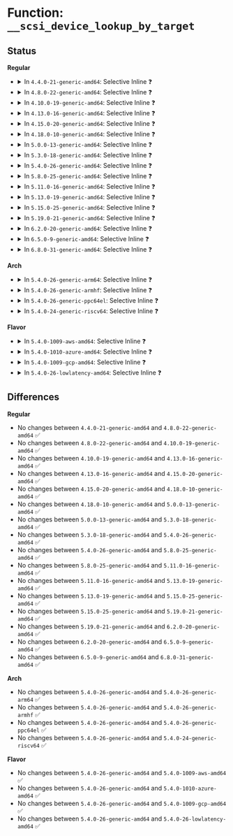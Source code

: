 # Function: <code>__scsi_device_lookup_by_target</code>

## Status
<b>Regular</b>
<ul>
<li>
<details>
<summary>In <code>4.4.0-21-generic-amd64</code>: Selective Inline ❓</summary>

```c
struct scsi_device * __scsi_device_lookup_by_target(struct scsi_target * starget, u64 lun)
```

```json
{
  "name": "__scsi_device_lookup_by_target",
  "collision_type": "Unique Global",
  "inline_type": "Selective",
  "funcs": [
    {
      "addr": 18446744071584766800,
      "name": "__scsi_device_lookup_by_target",
      "external": true,
      "loc": "drivers/scsi/scsi.c:1036",
      "file": "drivers/scsi/scsi.c",
      "inline": "not declared, inlined",
      "caller_inline": [
        "drivers/scsi/scsi.c:scsi_device_lookup_by_target"
      ],
      "caller_func": []
    }
  ],
  "symbols": [
    {
      "addr": 18446744071584766800,
      "name": "__scsi_device_lookup_by_target",
      "section": ".text",
      "bind": "STB_GLOBAL",
      "size": 61
    }
  ]
}
```
</details>
</li>
<li>
<details>
<summary>In <code>4.8.0-22-generic-amd64</code>: Selective Inline ❓</summary>

```c
struct scsi_device * __scsi_device_lookup_by_target(struct scsi_target * starget, u64 lun)
```

```json
{
  "name": "__scsi_device_lookup_by_target",
  "collision_type": "Unique Global",
  "inline_type": "Selective",
  "funcs": [
    {
      "addr": 18446744071585131759,
      "name": "__scsi_device_lookup_by_target",
      "external": true,
      "loc": "drivers/scsi/scsi.c:1051",
      "file": "drivers/scsi/scsi.c",
      "inline": "not declared, inlined",
      "caller_inline": [
        "drivers/scsi/scsi.c:scsi_device_lookup_by_target"
      ],
      "caller_func": []
    }
  ],
  "symbols": [
    {
      "addr": 18446744071585126752,
      "name": "__scsi_device_lookup_by_target",
      "section": ".text",
      "bind": "STB_GLOBAL",
      "size": 61
    }
  ]
}
```
</details>
</li>
<li>
<details>
<summary>In <code>4.10.0-19-generic-amd64</code>: Selective Inline ❓</summary>

```c
struct scsi_device * __scsi_device_lookup_by_target(struct scsi_target * starget, u64 lun)
```

```json
{
  "name": "__scsi_device_lookup_by_target",
  "collision_type": "Unique Global",
  "inline_type": "Selective",
  "funcs": [
    {
      "addr": 18446744071585325887,
      "name": "__scsi_device_lookup_by_target",
      "external": true,
      "loc": "drivers/scsi/scsi.c:1054",
      "file": "drivers/scsi/scsi.c",
      "inline": "not declared, inlined",
      "caller_inline": [
        "drivers/scsi/scsi.c:scsi_device_lookup_by_target"
      ],
      "caller_func": []
    }
  ],
  "symbols": [
    {
      "addr": 18446744071585320800,
      "name": "__scsi_device_lookup_by_target",
      "section": ".text",
      "bind": "STB_GLOBAL",
      "size": 61
    }
  ]
}
```
</details>
</li>
<li>
<details>
<summary>In <code>4.13.0-16-generic-amd64</code>: Selective Inline ❓</summary>

```c
struct scsi_device * __scsi_device_lookup_by_target(struct scsi_target * starget, u64 lun)
```

```json
{
  "name": "__scsi_device_lookup_by_target",
  "collision_type": "Unique Global",
  "inline_type": "Selective",
  "funcs": [
    {
      "addr": 18446744071585412909,
      "name": "__scsi_device_lookup_by_target",
      "external": true,
      "loc": "drivers/scsi/scsi.c:695",
      "file": "drivers/scsi/scsi.c",
      "inline": "not declared, inlined",
      "caller_inline": [
        "drivers/scsi/scsi.c:scsi_device_lookup_by_target"
      ],
      "caller_func": []
    }
  ],
  "symbols": [
    {
      "addr": 18446744071585408336,
      "name": "__scsi_device_lookup_by_target",
      "section": ".text",
      "bind": "STB_GLOBAL",
      "size": 61
    }
  ]
}
```
</details>
</li>
<li>
<details>
<summary>In <code>4.15.0-20-generic-amd64</code>: Selective Inline ❓</summary>

```c
struct scsi_device * __scsi_device_lookup_by_target(struct scsi_target * starget, u64 lun)
```

```json
{
  "name": "__scsi_device_lookup_by_target",
  "collision_type": "Unique Global",
  "inline_type": "Selective",
  "funcs": [
    {
      "addr": 18446744071585843261,
      "name": "__scsi_device_lookup_by_target",
      "external": true,
      "loc": "drivers/scsi/scsi.c:675",
      "file": "drivers/scsi/scsi.c",
      "inline": "not declared, inlined",
      "caller_inline": [
        "drivers/scsi/scsi.c:scsi_device_lookup_by_target"
      ],
      "caller_func": []
    }
  ],
  "symbols": [
    {
      "addr": 18446744071585838432,
      "name": "__scsi_device_lookup_by_target",
      "section": ".text",
      "bind": "STB_GLOBAL",
      "size": 61
    }
  ]
}
```
</details>
</li>
<li>
<details>
<summary>In <code>4.18.0-10-generic-amd64</code>: Selective Inline ❓</summary>

```c
struct scsi_device * __scsi_device_lookup_by_target(struct scsi_target * starget, u64 lun)
```

```json
{
  "name": "__scsi_device_lookup_by_target",
  "collision_type": "Unique Global",
  "inline_type": "Selective",
  "funcs": [
    {
      "addr": 18446744071586090365,
      "name": "__scsi_device_lookup_by_target",
      "external": true,
      "loc": "drivers/scsi/scsi.c:675",
      "file": "drivers/scsi/scsi.c",
      "inline": "not declared, inlined",
      "caller_inline": [
        "drivers/scsi/scsi.c:scsi_device_lookup_by_target"
      ],
      "caller_func": []
    }
  ],
  "symbols": [
    {
      "addr": 18446744071586085504,
      "name": "__scsi_device_lookup_by_target",
      "section": ".text",
      "bind": "STB_GLOBAL",
      "size": 61
    }
  ]
}
```
</details>
</li>
<li>
<details>
<summary>In <code>5.0.0-13-generic-amd64</code>: Selective Inline ❓</summary>

```c
struct scsi_device * __scsi_device_lookup_by_target(struct scsi_target * starget, u64 lun)
```

```json
{
  "name": "__scsi_device_lookup_by_target",
  "collision_type": "Unique Global",
  "inline_type": "Selective",
  "funcs": [
    {
      "addr": 18446744071586236523,
      "name": "__scsi_device_lookup_by_target",
      "external": true,
      "loc": "drivers/scsi/scsi.c:675",
      "file": "drivers/scsi/scsi.c",
      "inline": "not declared, inlined",
      "caller_inline": [
        "drivers/scsi/scsi.c:scsi_device_lookup_by_target"
      ],
      "caller_func": []
    }
  ],
  "symbols": [
    {
      "addr": 18446744071586231680,
      "name": "__scsi_device_lookup_by_target",
      "section": ".text",
      "bind": "STB_GLOBAL",
      "size": 61
    }
  ]
}
```
</details>
</li>
<li>
<details>
<summary>In <code>5.3.0-18-generic-amd64</code>: Selective Inline ❓</summary>

```c
struct scsi_device * __scsi_device_lookup_by_target(struct scsi_target * starget, u64 lun)
```

```json
{
  "name": "__scsi_device_lookup_by_target",
  "collision_type": "Unique Global",
  "inline_type": "Selective",
  "funcs": [
    {
      "addr": 18446744071586479962,
      "name": "__scsi_device_lookup_by_target",
      "external": true,
      "loc": "drivers/scsi/scsi.c:655",
      "file": "drivers/scsi/scsi.c",
      "inline": "not declared, inlined",
      "caller_inline": [
        "drivers/scsi/scsi.c:scsi_device_lookup_by_target"
      ],
      "caller_func": []
    }
  ],
  "symbols": [
    {
      "addr": 18446744071586475200,
      "name": "__scsi_device_lookup_by_target",
      "section": ".text",
      "bind": "STB_GLOBAL",
      "size": 61
    }
  ]
}
```
</details>
</li>
<li>
<details>
<summary>In <code>5.4.0-26-generic-amd64</code>: Selective Inline ❓</summary>

```c
struct scsi_device * __scsi_device_lookup_by_target(struct scsi_target * starget, u64 lun)
```

```json
{
  "name": "__scsi_device_lookup_by_target",
  "collision_type": "Unique Global",
  "inline_type": "Selective",
  "funcs": [
    {
      "addr": 18446744071586627754,
      "name": "__scsi_device_lookup_by_target",
      "external": true,
      "loc": "drivers/scsi/scsi.c:655",
      "file": "drivers/scsi/scsi.c",
      "inline": "not declared, inlined",
      "caller_inline": [
        "drivers/scsi/scsi.c:scsi_device_lookup_by_target"
      ],
      "caller_func": []
    }
  ],
  "symbols": [
    {
      "addr": 18446744071586622992,
      "name": "__scsi_device_lookup_by_target",
      "section": ".text",
      "bind": "STB_GLOBAL",
      "size": 61
    }
  ]
}
```
</details>
</li>
<li>
<details>
<summary>In <code>5.8.0-25-generic-amd64</code>: Selective Inline ❓</summary>

```c
struct scsi_device * __scsi_device_lookup_by_target(struct scsi_target * starget, u64 lun)
```

```json
{
  "name": "__scsi_device_lookup_by_target",
  "collision_type": "Unique Global",
  "inline_type": "Selective",
  "funcs": [
    {
      "addr": 18446744071587422906,
      "name": "__scsi_device_lookup_by_target",
      "external": true,
      "loc": "drivers/scsi/scsi.c:645",
      "file": "drivers/scsi/scsi.c",
      "inline": "not declared, inlined",
      "caller_inline": [
        "drivers/scsi/scsi.c:scsi_device_lookup_by_target"
      ],
      "caller_func": []
    }
  ],
  "symbols": [
    {
      "addr": 18446744071587418336,
      "name": "__scsi_device_lookup_by_target",
      "section": ".text",
      "bind": "STB_GLOBAL",
      "size": 58
    }
  ]
}
```
</details>
</li>
<li>
<details>
<summary>In <code>5.11.0-16-generic-amd64</code>: Selective Inline ❓</summary>

```c
struct scsi_device * __scsi_device_lookup_by_target(struct scsi_target * starget, u64 lun)
```

```json
{
  "name": "__scsi_device_lookup_by_target",
  "collision_type": "Unique Global",
  "inline_type": "Selective",
  "funcs": [
    {
      "addr": 18446744071587492602,
      "name": "__scsi_device_lookup_by_target",
      "external": true,
      "loc": "drivers/scsi/scsi.c:645",
      "file": "drivers/scsi/scsi.c",
      "inline": "not declared, inlined",
      "caller_inline": [
        "drivers/scsi/scsi.c:scsi_device_lookup_by_target"
      ],
      "caller_func": []
    }
  ],
  "symbols": [
    {
      "addr": 18446744071587488064,
      "name": "__scsi_device_lookup_by_target",
      "section": ".text",
      "bind": "STB_GLOBAL",
      "size": 58
    }
  ]
}
```
</details>
</li>
<li>
<details>
<summary>In <code>5.13.0-19-generic-amd64</code>: Selective Inline ❓</summary>

```c
struct scsi_device * __scsi_device_lookup_by_target(struct scsi_target * starget, u64 lun)
```

```json
{
  "name": "__scsi_device_lookup_by_target",
  "collision_type": "Unique Global",
  "inline_type": "Selective",
  "funcs": [
    {
      "addr": 18446744071587374202,
      "name": "__scsi_device_lookup_by_target",
      "external": true,
      "loc": "drivers/scsi/scsi.c:658",
      "file": "drivers/scsi/scsi.c",
      "inline": "not declared, inlined",
      "caller_inline": [
        "drivers/scsi/scsi.c:scsi_device_lookup_by_target"
      ],
      "caller_func": []
    }
  ],
  "symbols": [
    {
      "addr": 18446744071587369696,
      "name": "__scsi_device_lookup_by_target",
      "section": ".text",
      "bind": "STB_GLOBAL",
      "size": 61
    }
  ]
}
```
</details>
</li>
<li>
<details>
<summary>In <code>5.15.0-25-generic-amd64</code>: Selective Inline ❓</summary>

```c
struct scsi_device * __scsi_device_lookup_by_target(struct scsi_target * starget, u64 lun)
```

```json
{
  "name": "__scsi_device_lookup_by_target",
  "collision_type": "Unique Global",
  "inline_type": "Selective",
  "funcs": [
    {
      "addr": 18446744071587941818,
      "name": "__scsi_device_lookup_by_target",
      "external": true,
      "loc": "drivers/scsi/scsi.c:655",
      "file": "drivers/scsi/scsi.c",
      "inline": "not declared, inlined",
      "caller_inline": [
        "drivers/scsi/scsi.c:scsi_device_lookup_by_target"
      ],
      "caller_func": []
    }
  ],
  "symbols": [
    {
      "addr": 18446744071587937328,
      "name": "__scsi_device_lookup_by_target",
      "section": ".text",
      "bind": "STB_GLOBAL",
      "size": 61
    }
  ]
}
```
</details>
</li>
<li>
<details>
<summary>In <code>5.19.0-21-generic-amd64</code>: Selective Inline ❓</summary>

```c
struct scsi_device * __scsi_device_lookup_by_target(struct scsi_target * starget, u64 lun)
```

```json
{
  "name": "__scsi_device_lookup_by_target",
  "collision_type": "Unique Global",
  "inline_type": "Selective",
  "funcs": [
    {
      "addr": 18446744071589296940,
      "name": "__scsi_device_lookup_by_target",
      "external": true,
      "loc": "drivers/scsi/scsi.c:688",
      "file": "drivers/scsi/scsi.c",
      "inline": "not declared, inlined",
      "caller_inline": [
        "drivers/scsi/scsi.c:scsi_device_lookup_by_target"
      ],
      "caller_func": []
    }
  ],
  "symbols": [
    {
      "addr": 18446744071589291376,
      "name": "__scsi_device_lookup_by_target",
      "section": ".text",
      "bind": "STB_GLOBAL",
      "size": 71
    }
  ]
}
```
</details>
</li>
<li>
<details>
<summary>In <code>6.2.0-20-generic-amd64</code>: Selective Inline ❓</summary>

```c
struct scsi_device * __scsi_device_lookup_by_target(struct scsi_target * starget, u64 lun)
```

```json
{
  "name": "__scsi_device_lookup_by_target",
  "collision_type": "Unique Global",
  "inline_type": "Selective",
  "funcs": [
    {
      "addr": 18446744071590859772,
      "name": "__scsi_device_lookup_by_target",
      "external": true,
      "loc": "drivers/scsi/scsi.c:688",
      "file": "drivers/scsi/scsi.c",
      "inline": "not declared, inlined",
      "caller_inline": [
        "drivers/scsi/scsi.c:scsi_device_lookup_by_target"
      ],
      "caller_func": []
    }
  ],
  "symbols": [
    {
      "addr": 18446744071590853600,
      "name": "__scsi_device_lookup_by_target",
      "section": ".text",
      "bind": "STB_GLOBAL",
      "size": 71
    }
  ]
}
```
</details>
</li>
<li>
<details>
<summary>In <code>6.5.0-9-generic-amd64</code>: Selective Inline ❓</summary>

```c
struct scsi_device * __scsi_device_lookup_by_target(struct scsi_target * starget, u64 lun)
```

```json
{
  "name": "__scsi_device_lookup_by_target",
  "collision_type": "Unique Global",
  "inline_type": "Selective",
  "funcs": [
    {
      "addr": 18446744071591202092,
      "name": "__scsi_device_lookup_by_target",
      "external": true,
      "loc": "drivers/scsi/scsi.c:844",
      "file": "drivers/scsi/scsi.c",
      "inline": "not declared, inlined",
      "caller_inline": [
        "drivers/scsi/scsi.c:scsi_device_lookup_by_target"
      ],
      "caller_func": []
    }
  ],
  "symbols": [
    {
      "addr": 18446744071591195536,
      "name": "__scsi_device_lookup_by_target",
      "section": ".text",
      "bind": "STB_GLOBAL",
      "size": 71
    }
  ]
}
```
</details>
</li>
<li>
<details>
<summary>In <code>6.8.0-31-generic-amd64</code>: Selective Inline ❓</summary>

```c
struct scsi_device * __scsi_device_lookup_by_target(struct scsi_target * starget, u64 lun)
```

```json
{
  "name": "__scsi_device_lookup_by_target",
  "collision_type": "Unique Global",
  "inline_type": "Selective",
  "funcs": [
    {
      "addr": 18446744071591549980,
      "name": "__scsi_device_lookup_by_target",
      "external": true,
      "loc": "drivers/scsi/scsi.c:873",
      "file": "drivers/scsi/scsi.c",
      "inline": "not declared, inlined",
      "caller_inline": [
        "drivers/scsi/scsi.c:scsi_device_lookup_by_target"
      ],
      "caller_func": []
    }
  ],
  "symbols": [
    {
      "addr": 18446744071591542528,
      "name": "__scsi_device_lookup_by_target",
      "section": ".text",
      "bind": "STB_GLOBAL",
      "size": 71
    }
  ]
}
```
</details>
</li>
</ul>
<b>Arch</b>
<ul>
<li>
<details>
<summary>In <code>5.4.0-26-generic-arm64</code>: Selective Inline ❓</summary>

```c
struct scsi_device * __scsi_device_lookup_by_target(struct scsi_target * starget, u64 lun)
```

```json
{
  "name": "__scsi_device_lookup_by_target",
  "collision_type": "Unique Global",
  "inline_type": "Selective",
  "funcs": [
    {
      "addr": 18446603336499519492,
      "name": "__scsi_device_lookup_by_target",
      "external": true,
      "loc": "drivers/scsi/scsi.c:655",
      "file": "drivers/scsi/scsi.c",
      "inline": "not declared, inlined",
      "caller_inline": [
        "drivers/scsi/scsi.c:scsi_device_lookup_by_target"
      ],
      "caller_func": []
    }
  ],
  "symbols": [
    {
      "addr": 18446603336499515536,
      "name": "__scsi_device_lookup_by_target",
      "section": ".text",
      "bind": "STB_GLOBAL",
      "size": 104
    }
  ]
}
```
</details>
</li>
<li>
<details>
<summary>In <code>5.4.0-26-generic-armhf</code>: Selective Inline ❓</summary>

```c
struct scsi_device * __scsi_device_lookup_by_target(struct scsi_target * starget, u64 lun)
```

```json
{
  "name": "__scsi_device_lookup_by_target",
  "collision_type": "Unique Global",
  "inline_type": "Selective",
  "funcs": [
    {
      "addr": 3231988580,
      "name": "__scsi_device_lookup_by_target",
      "external": true,
      "loc": "drivers/scsi/scsi.c:655",
      "file": "drivers/scsi/scsi.c",
      "inline": "not declared, inlined",
      "caller_inline": [
        "drivers/scsi/scsi.c:scsi_device_lookup_by_target"
      ],
      "caller_func": []
    }
  ],
  "symbols": [
    {
      "addr": 3231983240,
      "name": "__scsi_device_lookup_by_target",
      "section": ".text",
      "bind": "STB_GLOBAL",
      "size": 100
    }
  ]
}
```
</details>
</li>
<li>
<details>
<summary>In <code>5.4.0-26-generic-ppc64el</code>: Selective Inline ❓</summary>

```c
struct scsi_device * __scsi_device_lookup_by_target(struct scsi_target * starget, u64 lun)
```

```json
{
  "name": "__scsi_device_lookup_by_target",
  "collision_type": "Unique Global",
  "inline_type": "Selective",
  "funcs": [
    {
      "addr": 13835058055292811244,
      "name": "__scsi_device_lookup_by_target",
      "external": true,
      "loc": "drivers/scsi/scsi.c:655",
      "file": "drivers/scsi/scsi.c",
      "inline": "not declared, inlined",
      "caller_inline": [
        "drivers/scsi/scsi.c:scsi_device_lookup_by_target"
      ],
      "caller_func": []
    }
  ],
  "symbols": [
    {
      "addr": 13835058055292803920,
      "name": "__scsi_device_lookup_by_target",
      "section": ".text",
      "bind": "STB_GLOBAL",
      "size": 80
    }
  ]
}
```
</details>
</li>
<li>
<details>
<summary>In <code>5.4.0-24-generic-riscv64</code>: Selective Inline ❓</summary>

```c
struct scsi_device * __scsi_device_lookup_by_target(struct scsi_target * starget, u64 lun)
```

```json
{
  "name": "__scsi_device_lookup_by_target",
  "collision_type": "Unique Global",
  "inline_type": "Selective",
  "funcs": [
    {
      "addr": 18446743936276728094,
      "name": "__scsi_device_lookup_by_target",
      "external": true,
      "loc": "drivers/scsi/scsi.c:655",
      "file": "drivers/scsi/scsi.c",
      "inline": "not declared, inlined",
      "caller_inline": [
        "drivers/scsi/scsi.c:scsi_device_lookup_by_target"
      ],
      "caller_func": []
    }
  ],
  "symbols": [
    {
      "addr": 18446743936276723770,
      "name": "__scsi_device_lookup_by_target",
      "section": ".text",
      "bind": "STB_GLOBAL",
      "size": 80
    }
  ]
}
```
</details>
</li>
</ul>
<b>Flavor</b>
<ul>
<li>
<details>
<summary>In <code>5.4.0-1009-aws-amd64</code>: Selective Inline ❓</summary>

```c
struct scsi_device * __scsi_device_lookup_by_target(struct scsi_target * starget, u64 lun)
```

```json
{
  "name": "__scsi_device_lookup_by_target",
  "collision_type": "Unique Global",
  "inline_type": "Selective",
  "funcs": [
    {
      "addr": 18446744071586318234,
      "name": "__scsi_device_lookup_by_target",
      "external": true,
      "loc": "drivers/scsi/scsi.c:655",
      "file": "drivers/scsi/scsi.c",
      "inline": "not declared, inlined",
      "caller_inline": [
        "drivers/scsi/scsi.c:scsi_device_lookup_by_target"
      ],
      "caller_func": []
    }
  ],
  "symbols": [
    {
      "addr": 18446744071586313472,
      "name": "__scsi_device_lookup_by_target",
      "section": ".text",
      "bind": "STB_GLOBAL",
      "size": 61
    }
  ]
}
```
</details>
</li>
<li>
<details>
<summary>In <code>5.4.0-1010-azure-amd64</code>: Selective Inline ❓</summary>

```c
struct scsi_device * __scsi_device_lookup_by_target(struct scsi_target * starget, u64 lun)
```

```json
{
  "name": "__scsi_device_lookup_by_target",
  "collision_type": "Unique Global",
  "inline_type": "Selective",
  "funcs": [
    {
      "addr": 18446744071586159562,
      "name": "__scsi_device_lookup_by_target",
      "external": true,
      "loc": "drivers/scsi/scsi.c:655",
      "file": "drivers/scsi/scsi.c",
      "inline": "not declared, inlined",
      "caller_inline": [
        "drivers/scsi/scsi.c:scsi_device_lookup_by_target"
      ],
      "caller_func": []
    }
  ],
  "symbols": [
    {
      "addr": 18446744071586154800,
      "name": "__scsi_device_lookup_by_target",
      "section": ".text",
      "bind": "STB_GLOBAL",
      "size": 61
    }
  ]
}
```
</details>
</li>
<li>
<details>
<summary>In <code>5.4.0-1009-gcp-amd64</code>: Selective Inline ❓</summary>

```c
struct scsi_device * __scsi_device_lookup_by_target(struct scsi_target * starget, u64 lun)
```

```json
{
  "name": "__scsi_device_lookup_by_target",
  "collision_type": "Unique Global",
  "inline_type": "Selective",
  "funcs": [
    {
      "addr": 18446744071586575722,
      "name": "__scsi_device_lookup_by_target",
      "external": true,
      "loc": "drivers/scsi/scsi.c:655",
      "file": "drivers/scsi/scsi.c",
      "inline": "not declared, inlined",
      "caller_inline": [
        "drivers/scsi/scsi.c:scsi_device_lookup_by_target"
      ],
      "caller_func": []
    }
  ],
  "symbols": [
    {
      "addr": 18446744071586570960,
      "name": "__scsi_device_lookup_by_target",
      "section": ".text",
      "bind": "STB_GLOBAL",
      "size": 61
    }
  ]
}
```
</details>
</li>
<li>
<details>
<summary>In <code>5.4.0-26-lowlatency-amd64</code>: Selective Inline ❓</summary>

```c
struct scsi_device * __scsi_device_lookup_by_target(struct scsi_target * starget, u64 lun)
```

```json
{
  "name": "__scsi_device_lookup_by_target",
  "collision_type": "Unique Global",
  "inline_type": "Selective",
  "funcs": [
    {
      "addr": 18446744071586687946,
      "name": "__scsi_device_lookup_by_target",
      "external": true,
      "loc": "drivers/scsi/scsi.c:655",
      "file": "drivers/scsi/scsi.c",
      "inline": "not declared, inlined",
      "caller_inline": [
        "drivers/scsi/scsi.c:scsi_device_lookup_by_target"
      ],
      "caller_func": []
    }
  ],
  "symbols": [
    {
      "addr": 18446744071586683184,
      "name": "__scsi_device_lookup_by_target",
      "section": ".text",
      "bind": "STB_GLOBAL",
      "size": 61
    }
  ]
}
```
</details>
</li>
</ul>

## Differences
<b>Regular</b>
<ul>
<li>
No changes between <code>4.4.0-21-generic-amd64</code> and <code>4.8.0-22-generic-amd64</code> ✅
</li>
<li>
No changes between <code>4.8.0-22-generic-amd64</code> and <code>4.10.0-19-generic-amd64</code> ✅
</li>
<li>
No changes between <code>4.10.0-19-generic-amd64</code> and <code>4.13.0-16-generic-amd64</code> ✅
</li>
<li>
No changes between <code>4.13.0-16-generic-amd64</code> and <code>4.15.0-20-generic-amd64</code> ✅
</li>
<li>
No changes between <code>4.15.0-20-generic-amd64</code> and <code>4.18.0-10-generic-amd64</code> ✅
</li>
<li>
No changes between <code>4.18.0-10-generic-amd64</code> and <code>5.0.0-13-generic-amd64</code> ✅
</li>
<li>
No changes between <code>5.0.0-13-generic-amd64</code> and <code>5.3.0-18-generic-amd64</code> ✅
</li>
<li>
No changes between <code>5.3.0-18-generic-amd64</code> and <code>5.4.0-26-generic-amd64</code> ✅
</li>
<li>
No changes between <code>5.4.0-26-generic-amd64</code> and <code>5.8.0-25-generic-amd64</code> ✅
</li>
<li>
No changes between <code>5.8.0-25-generic-amd64</code> and <code>5.11.0-16-generic-amd64</code> ✅
</li>
<li>
No changes between <code>5.11.0-16-generic-amd64</code> and <code>5.13.0-19-generic-amd64</code> ✅
</li>
<li>
No changes between <code>5.13.0-19-generic-amd64</code> and <code>5.15.0-25-generic-amd64</code> ✅
</li>
<li>
No changes between <code>5.15.0-25-generic-amd64</code> and <code>5.19.0-21-generic-amd64</code> ✅
</li>
<li>
No changes between <code>5.19.0-21-generic-amd64</code> and <code>6.2.0-20-generic-amd64</code> ✅
</li>
<li>
No changes between <code>6.2.0-20-generic-amd64</code> and <code>6.5.0-9-generic-amd64</code> ✅
</li>
<li>
No changes between <code>6.5.0-9-generic-amd64</code> and <code>6.8.0-31-generic-amd64</code> ✅
</li>
</ul>
<b>Arch</b>
<ul>
<li>
No changes between <code>5.4.0-26-generic-amd64</code> and <code>5.4.0-26-generic-arm64</code> ✅
</li>
<li>
No changes between <code>5.4.0-26-generic-amd64</code> and <code>5.4.0-26-generic-armhf</code> ✅
</li>
<li>
No changes between <code>5.4.0-26-generic-amd64</code> and <code>5.4.0-26-generic-ppc64el</code> ✅
</li>
<li>
No changes between <code>5.4.0-26-generic-amd64</code> and <code>5.4.0-24-generic-riscv64</code> ✅
</li>
</ul>
<b>Flavor</b>
<ul>
<li>
No changes between <code>5.4.0-26-generic-amd64</code> and <code>5.4.0-1009-aws-amd64</code> ✅
</li>
<li>
No changes between <code>5.4.0-26-generic-amd64</code> and <code>5.4.0-1010-azure-amd64</code> ✅
</li>
<li>
No changes between <code>5.4.0-26-generic-amd64</code> and <code>5.4.0-1009-gcp-amd64</code> ✅
</li>
<li>
No changes between <code>5.4.0-26-generic-amd64</code> and <code>5.4.0-26-lowlatency-amd64</code> ✅
</li>
</ul>
